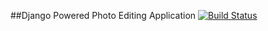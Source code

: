 ##Django Powered Photo Editing Application [![Build Status](https://travis-ci.org/andela-ashuaib/photo-editing-application.svg?branch=feature-configuration-setup)](https://travis-ci.org/andela-ashuaib/photo-editing-application)